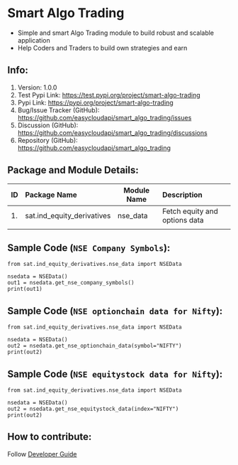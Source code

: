 # Smart Algo Trading
- Simple and smart Algo Trading module to build robust and scalable application
- Help Coders and Traders to build own strategies and earn 


## Info:
1. Version: 1.0.0
2. Test Pypi Link: https://test.pypi.org/project/smart-algo-trading
3. Pypi Link: https://pypi.org/project/smart-algo-trading
4. Bug/Issue Tracker (GitHub): https://github.com/easycloudapi/smart_algo_trading/issues
5. Discussion (GitHub): https://github.com/easycloudapi/smart_algo_trading/discussions
6. Repository (GitHub): https://github.com/easycloudapi/smart_algo_trading


## Package and Module Details:

| ID | Package Name | Module Name | Description
| :--- | :--- | --- | :--- |
| 1. | sat.ind_equity_derivatives | nse_data | Fetch equity and options data |
| | | | |


## Sample Code (`NSE Company Symbols`):
```shell
from sat.ind_equity_derivatives.nse_data import NSEData

nsedata = NSEData()
out1 = nsedata.get_nse_company_symbols()
print(out1)
```

## Sample Code (`NSE optionchain data for Nifty`):
```shell
from sat.ind_equity_derivatives.nse_data import NSEData

nsedata = NSEData()
out2 = nsedata.get_nse_optionchain_data(symbol="NIFTY")
print(out2)
```

## Sample Code (`NSE equitystock data for Nifty`):
```shell
from sat.ind_equity_derivatives.nse_data import NSEData

nsedata = NSEData()
out2 = nsedata.get_nse_equitystock_data(index="NIFTY")
print(out2)
```


## How to contribute:
Follow [Developer Guide](Developer_Guide.md)


